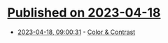 # [Published on 2023-04-18](index.md)

* [2023-04-18, 09:00:31](https://lobste.rs/s/hz8eoc/color_contrast) - [Color & Contrast](https://colorandcontrast.com/)
